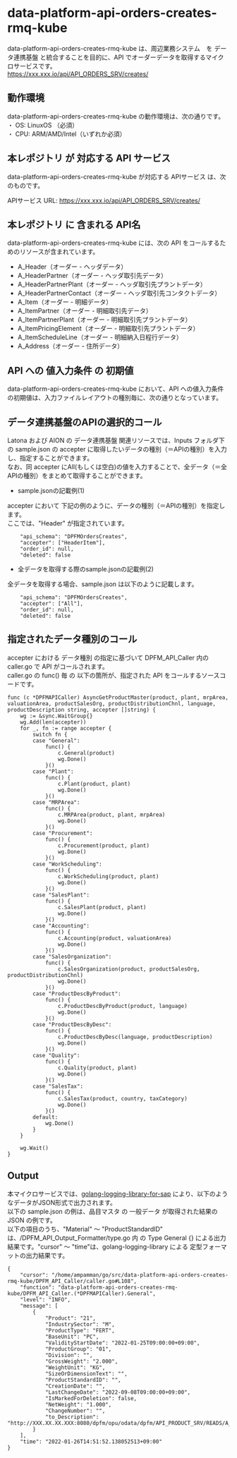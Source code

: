 # data-platform-api-orders-creates-rmq-kube

data-platform-api-orders-creates-rmq-kube は、周辺業務システム　を データ連携基盤 と統合することを目的に、API でオーダーデータを取得するマイクロサービスです。  
https://xxx.xxx.io/api/API_ORDERS_SRV/creates/

## 動作環境

data-platform-api-orders-creates-rmq-kube の動作環境は、次の通りです。  
・ OS: LinuxOS （必須）  
・ CPU: ARM/AMD/Intel（いずれか必須）  


## 本レポジトリ が 対応する API サービス
data-platform-api-orders-creates-rmq-kube が対応する APIサービス は、次のものです。

APIサービス URL: https://xxx.xxx.io/api/API_ORDERS_SRV/creates/

## 本レポジトリ に 含まれる API名
data-platform-api-orders-creates-rmq-kube には、次の API をコールするためのリソースが含まれています。  

* A_Header（オーダー - ヘッダデータ）
* A_HeaderPartner（オーダー - ヘッダ取引先データ）
* A_HeaderPartnerPlant（オーダー - ヘッダ取引先プラントデータ）
* A_HeaderPartnerContact（オーダー - ヘッダ取引先コンタクトデータ）
* A_Item（オーダー - 明細データ）
* A_ItemPartner（オーダー - 明細取引先データ）
* A_ItemPartnerPlant（オーダー - 明細取引先プラントデータ）
* A_ItemPricingElement（オーダー - 明細取引先プラントデータ）
* A_ItemScheduleLine（オーダー - 明細納入日程行データ）
* A_Address（オーダー - 住所データ）

## API への 値入力条件 の 初期値
data-platform-api-orders-creates-rmq-kube において、API への値入力条件の初期値は、入力ファイルレイアウトの種別毎に、次の通りとなっています。  

## データ連携基盤のAPIの選択的コール

Latona および AION の データ連携基盤 関連リソースでは、Inputs フォルダ下の sample.json の accepter に取得したいデータの種別（＝APIの種別）を入力し、指定することができます。  
なお、同 accepter にAll(もしくは空白)の値を入力することで、全データ（＝全APIの種別）をまとめて取得することができます。  

* sample.jsonの記載例(1)  

accepter において 下記の例のように、データの種別（＝APIの種別）を指定します。  
ここでは、"Header" が指定されています。    
  
```
	"api_schema": "DPFMOrdersCreates",
	"accepter": ["HeaderItem"],
	"order_id": null,
	"deleted": false
```
  
* 全データを取得する際のsample.jsonの記載例(2)  

全データを取得する場合、sample.json は以下のように記載します。  

```
	"api_schema": "DPFMOrdersCreates",
	"accepter": ["All"],
	"order_id": null,
	"deleted": false
```

## 指定されたデータ種別のコール

accepter における データ種別 の指定に基づいて DPFM_API_Caller 内の caller.go で API がコールされます。  
caller.go の func() 毎 の 以下の箇所が、指定された API をコールするソースコードです。  

```
func (c *DPFMAPICaller) AsyncGetProductMaster(product, plant, mrpArea, valuationArea, productSalesOrg, productDistributionChnl, language, productDescription string, accepter []string) {
	wg := &sync.WaitGroup{}
	wg.Add(len(accepter))
	for _, fn := range accepter {
		switch fn {
		case "General":
			func() {
				c.General(product)
				wg.Done()
			}()
		case "Plant":
			func() {
				c.Plant(product, plant)
				wg.Done()
			}()
		case "MRPArea":
			func() {
				c.MRPArea(product, plant, mrpArea)
				wg.Done()
			}()
		case "Procurement":
			func() {
				c.Procurement(product, plant)
				wg.Done()
			}()
		case "WorkScheduling":
			func() {
				c.WorkScheduling(product, plant)
				wg.Done()
			}()
		case "SalesPlant":
			func() {
				c.SalesPlant(product, plant)
				wg.Done()
			}()
		case "Accounting":
			func() {
				c.Accounting(product, valuationArea)
				wg.Done()
			}()
		case "SalesOrganization":
			func() {
				c.SalesOrganization(product, productSalesOrg, productDistributionChnl)
				wg.Done()
			}()
		case "ProductDescByProduct":
			func() {
				c.ProductDescByProduct(product, language)
				wg.Done()
			}()
		case "ProductDescByDesc":
			func() {
				c.ProductDescByDesc(language, productDescription)
				wg.Done()
			}()
		case "Quality":
			func() {
				c.Quality(product, plant)
				wg.Done()
			}()
		case "SalesTax":
			func() {
				c.SalesTax(product, country, taxCategory)
				wg.Done()
			}()
		default:
			wg.Done()
		}
	}

	wg.Wait()
}
```

## Output  
本マイクロサービスでは、[golang-logging-library-for-sap](https://github.com/latonaio/golang-logging-library-for-sap) により、以下のようなデータがJSON形式で出力されます。  
以下の sample.json の例は、品目マスタ の 一般データ が取得された結果の JSON の例です。  
以下の項目のうち、"Material" ～ "ProductStandardID" は、/DPFM_API_Output_Formatter/type.go 内 の Type General {} による出力結果です。"cursor" ～ "time"は、golang-logging-library による 定型フォーマットの出力結果です。  

```
{
	"cursor": "/home/ampamman/go/src/data-platform-api-orders-creates-rmq-kube/DPFM_API_Caller/caller.go#L108",
	"function": "data-platform-api-orders-creates-rmq-kube/DPFM_API_Caller.(*DPFMAPICaller).General",
	"level": "INFO",
	"message": [
		{
			"Product": "21",
			"IndustrySector": "M",
			"ProductType": "FERT",
			"BaseUnit": "PC",
			"ValidityStartDate": "2022-01-25T09:00:00+09:00",
			"ProductGroup": "01",
			"Division": "",
			"GrossWeight": "2.000",
			"WeightUnit": "KG",
			"SizeOrDimensionText": "",
			"ProductStandardID": "",
			"CreationDate": "",
			"LastChangeDate": "2022-09-08T09:00:00+09:00",
			"IsMarkedForDeletion": false,
			"NetWeight": "1.000",
			"ChangeNumber": "",
			"to_Description": "http://XXX.XX.XX.XXX:8080/dpfm/opu/odata/dpfm/API_PRODUCT_SRV/READS/A_Product('21')/to_Description"
		}
	],
	"time": "2022-01-26T14:51:52.138052513+09:00"
}
```
